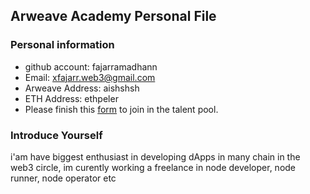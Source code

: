 ## Arweave Academy Personal File

### Personal information

- github account: fajarramadhann
- Email: xfajarr.web3@gmail.com
- Arweave Address: aishshsh
- ETH Address: ethpeler
- Please finish this [form](https://docs.google.com/forms/d/e/1FAIpQLSfWA5fIIcBgmRppm3jNz5vmf9Mai_QMVil-2pO4r7YKn_Zhtw/viewform?usp=sf_link) to join in the talent pool.

### Introduce Yourself
 i'am have biggest enthusiast in developing dApps in many chain in the web3 circle, im curently working a freelance in node developer, node runner, node operator etc